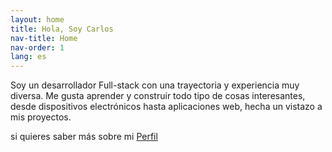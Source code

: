 ```yaml
---
layout: home
title: Hola, Soy Carlos
nav-title: Home
nav-order: 1
lang: es
---
```


Soy un desarrollador Full-stack con una trayectoria y experiencia muy diversa. Me gusta aprender y construir todo tipo de cosas interesantes, desde dispositivos electrónicos hasta aplicaciones web, hecha un vistazo a mis proyectos.

si quieres saber más sobre mi [Perfil](/es/acerca)